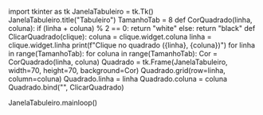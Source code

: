 import tkinter as tk
JanelaTabuleiro = tk.Tk()
JanelaTabuleiro.title("Tabuleiro")
TamanhoTab = 8
def CorQuadrado(linha, coluna):
    if (linha + coluna) % 2 == 0:
        return "white"
    else:
        return "black"
def ClicarQuadrado(clique):
    coluna = clique.widget.coluna
    linha = clique.widget.linha
    print(f"Clique no quadrado ({linha}, {coluna})")
for linha in range(TamanhoTab):
    for coluna in range(TamanhoTab):
        Cor = CorQuadrado(linha, coluna)
        Quadrado = tk.Frame(JanelaTabuleiro, width=70, height=70, background=Cor)
        Quadrado.grid(row=linha, column=coluna)
        Quadrado.linha = linha
        Quadrado.coluna = coluna
        Quadrado.bind("<Button-1>", ClicarQuadrado)

JanelaTabuleiro.mainloop()
